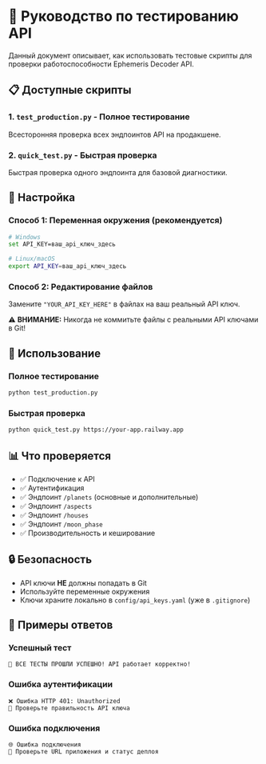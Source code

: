 # 🧪 Руководство по тестированию API

Данный документ описывает, как использовать тестовые скрипты для проверки работоспособности Ephemeris Decoder API.

## 📋 Доступные скрипты

### 1. `test_production.py` - Полное тестирование
Всесторонняя проверка всех эндпоинтов API на продакшене.

### 2. `quick_test.py` - Быстрая проверка  
Быстрая проверка одного эндпоинта для базовой диагностики.

## 🔧 Настройка

### Способ 1: Переменная окружения (рекомендуется)
```bash
# Windows
set API_KEY=ваш_api_ключ_здесь

# Linux/macOS  
export API_KEY=ваш_api_ключ_здесь
```

### Способ 2: Редактирование файлов
Замените `"YOUR_API_KEY_HERE"` в файлах на ваш реальный API ключ.

⚠️ **ВНИМАНИЕ:** Никогда не коммитьте файлы с реальными API ключами в Git!

## 🚀 Использование

### Полное тестирование
```bash
python test_production.py
```

### Быстрая проверка
```bash
python quick_test.py https://your-app.railway.app
```

## 📊 Что проверяется

- ✅ Подключение к API
- ✅ Аутентификация
- ✅ Эндпоинт `/planets` (основные и дополнительные)
- ✅ Эндпоинт `/aspects`
- ✅ Эндпоинт `/houses`
- ✅ Эндпоинт `/moon_phase`
- ✅ Производительность и кеширование

## 🔒 Безопасность

- API ключи **НЕ** должны попадать в Git
- Используйте переменные окружения
- Ключи храните локально в `config/api_keys.yaml` (уже в `.gitignore`)

## 📝 Примеры ответов

### Успешный тест
```
🎉 ВСЕ ТЕСТЫ ПРОШЛИ УСПЕШНО! API работает корректно!
```

### Ошибка аутентификации  
```
❌ Ошибка HTTP 401: Unauthorized
💬 Проверьте правильность API ключа
```

### Ошибка подключения
```
🌐 Ошибка подключения
💬 Проверьте URL приложения и статус деплоя
```
